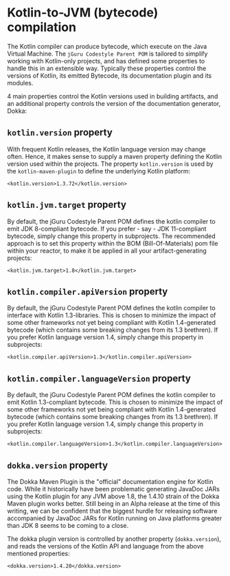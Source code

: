 # Kotlin-to-JVM (bytecode) compilation

The Kotlin compiler can produce bytecode, which execute on the Java Virtual Machine.
The `jGuru Codestyle Parent POM` is tailored to simplify working with Kotlin-only projects,
and has defined some properties to handle this in an extensible way. Typically these properties
control the versions of Kotlin, its emitted Bytecode, its documentation plugin and its modules.

4 main properties control the Kotlin versions used in building artifacts, and an additional property
controls the version of the documentation generator, Dokka:        

## `kotlin.version` property

With frequent Kotlin releases, the Kotlin language version may change often. Hence, it makes sense to 
supply a maven property defining the Kotlin version used within the projects. 
The property `kotlin.version` is used by the `kotlin-maven-plugin` to define the underlying Kotlin platform:

    <kotlin.version>1.3.72</kotlin.version>         

## `kotlin.jvm.target` property

By default, the jGuru Codestyle Parent POM defines the kotlin compiler to emit JDK 8-compliant bytecode.
If you prefer - say - JDK 11-compliant bytecode, simply change this property in subprojects. The recommended
approach is to set this property within the BOM (Bill-Of-Materials) pom file within your reactor, to make it 
be applied in all your artifact-generating projects: 

    <kotlin.jvm.target>1.8</kotlin.jvm.target>
    
## `kotlin.compiler.apiVersion` property

By default, the jGuru Codestyle Parent POM defines the kotlin compiler to interface with Kotlin 1.3-libraries.
This is chosen to minimize the impact of some other frameworks not yet being compliant with Kotlin 1.4-generated
bytecode (which contains some breaking changes from its 1.3 brethren).
If you prefer Kotlin language version 1.4, simply change this property in subprojects: 

    <kotlin.compiler.apiVersion>1.3</kotlin.compiler.apiVersion>
    
## `kotlin.compiler.languageVersion` property

By default, the jGuru Codestyle Parent POM defines the kotlin compiler to emit Kotlin 1.3-compliant bytecode.
This is chosen to minimize the impact of some other frameworks not yet being compliant with Kotlin 1.4-generated
bytecode (which contains some breaking changes from its 1.3 brethren).
If you prefer Kotlin language version 1.4, simply change this property in subprojects: 

    <kotlin.compiler.languageVersion>1.3</kotlin.compiler.languageVersion>
       
## `dokka.version` property

The Dokka Maven Plugin is the "official" documentation engine for Kotlin code. While it historically have been
problematic generating JavaDoc JARs using the Kotlin plugin for any JVM above 1.8, the 1.4.10 strain of the Dokka
Maven plugin works better. Still being in an Alpha release at the time of this writing, we can be confident that
the biggest hurdle for releasing software accompanied by JavaDoc JARs for Kotlin running on Java platforms greater
than JDK 8 seems to be coming to a close.

The dokka plugin version is controlled by another property (`dokka.version`), and reads the versions of the 
Kotlin API and language from the above mentioned properties: 

    <dokka.version>1.4.20</dokka.version>     
        